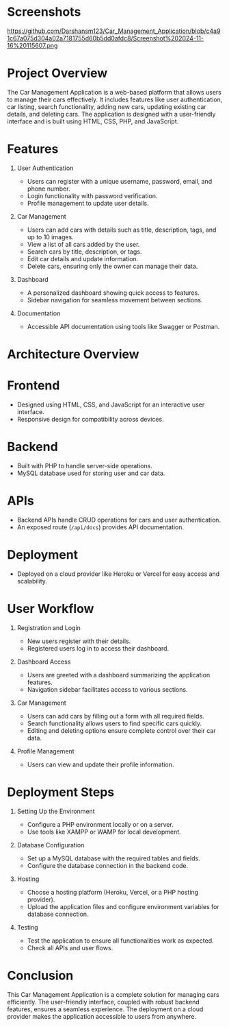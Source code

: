 # Screenshots
https://github.com/Darshansm123/Car_Management_Application/blob/c4a91c67a075d304a02a7181755d60b5dd0afdc8/Screenshot%202024-11-16%20115607.png






















































# Project Overview
The Car Management Application is a web-based platform that allows users to manage their cars effectively. It includes features like user authentication, 
car listing, search functionality, adding new cars, updating existing car details, and deleting cars.
The application is designed with a user-friendly interface and is built using HTML, CSS, PHP, and JavaScript.

# Features

1. User Authentication
   - Users can register with a unique username, password, email, and phone number.
   - Login functionality with password verification.
   - Profile management to update user details.

2. Car Management
   - Users can add cars with details such as title, description, tags, and up to 10 images.
   - View a list of all cars added by the user.
   - Search cars by title, description, or tags.
   - Edit car details and update information.
   - Delete cars, ensuring only the owner can manage their data.

3. Dashboard
   - A personalized dashboard showing quick access to features.
   - Sidebar navigation for seamless movement between sections.

4. Documentation
   - Accessible API documentation using tools like Swagger or Postman.

# Architecture Overview

# Frontend
  - Designed using HTML, CSS, and JavaScript for an interactive user interface.  
  - Responsive design for compatibility across devices.

# Backend
  - Built with PHP to handle server-side operations.  
  - MySQL database used for storing user and car data.

# APIs 
  - Backend APIs handle CRUD operations for cars and user authentication.  
  - An exposed route (`/api/docs`) provides API documentation.

# Deployment 
  - Deployed on a cloud provider like Heroku or Vercel for easy access and scalability.

# User Workflow

1. Registration and Login
   - New users register with their details.
   - Registered users log in to access their dashboard.

2. Dashboard Access
   - Users are greeted with a dashboard summarizing the application features.
   - Navigation sidebar facilitates access to various sections.

3. Car Management
   - Users can add cars by filling out a form with all required fields.
   - Search functionality allows users to find specific cars quickly.
   - Editing and deleting options ensure complete control over their car data.

4. Profile Management
   - Users can view and update their profile information.

# Deployment Steps

1. Setting Up the Environment
   - Configure a PHP environment locally or on a server.
   - Use tools like XAMPP or WAMP for local development.

2. Database Configuration
   - Set up a MySQL database with the required tables and fields.
   - Configure the database connection in the backend code.

3. Hosting
   - Choose a hosting platform (Heroku, Vercel, or a PHP hosting provider).
   - Upload the application files and configure environment variables for database connection.

4. Testing
   - Test the application to ensure all functionalities work as expected.
   - Check all APIs and user flows.

# Conclusion
This Car Management Application is a complete solution for managing cars efficiently. The user-friendly interface, coupled with robust backend features,
ensures a seamless experience. The deployment on a cloud provider makes the application accessible to users from anywhere.
